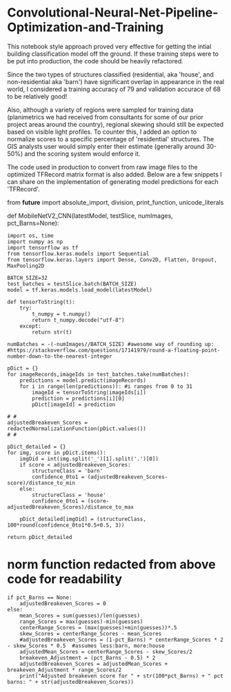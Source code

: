 # Convolutional-Neural-Net-Pipeline-Optimization-and-Training

This notebook style approach proved very effective for getting the intial building classification model off the ground. If these training steps were to be put into production, the code should be heavily refactored.

Since the two types of structures classified (residential, aka 'house', and non-residential aka 'barn') have significant overlap in appearance in the real world, I considered a training accuracy of 79 and validation accurace of 68 to be relatively good!

Also, although a variety of regions were sampled for training data (planimetrics we had received from consultants for some of our prior project areas around the country), regional skewing should still be expected based on visible light profiles. To counter this, I added an option to normalize scores to a specific percentage of 'residential' structures. The GIS analysts user would simply enter their estimate (generally around 30-50%) and the scoring system would enforce it.

The code used in production to convert from raw image files to the optimized TFRecord matrix format is also added. Below are a few snippets I can share on the implementation of generating model predictions for each 'TFRecord'.

from __future__ import absolute_import, division, print_function, unicode_literals

def MobileNetV2_CNN(latestModel, testSlice, numImages, pct_Barns=None):

    import os, time
    import numpy as np
    import tensorflow as tf
    from tensorflow.keras.models import Sequential
    from tensorflow.keras.layers import Dense, Conv2D, Flatten, Dropout, MaxPooling2D

    BATCH_SIZE=32
    test_batches = testSlice.batch(BATCH_SIZE)
    model = tf.keras.models.load_model(latestModel)

    def tensorToString(t):
        try:
            t_numpy = t.numpy()
            return t_numpy.decode("utf-8")
        except:
            return str(t)

    numBatches = -(-numImages//BATCH_SIZE) #awesome way of rounding up:
    #https://stackoverflow.com/questions/17141979/round-a-floating-point-number-down-to-the-nearest-integer

    pDict = {}
    for imageRecords,imageIds in test_batches.take(numBatches):
        predictions = model.predict(imageRecords)
        for i in range(len(predictions)): #i ranges from 0 to 31
            imageId = tensorToString(imageIds[i])
            prediction = predictions[i][0]
            pDict[imageId] = prediction
    
    # #
    adjustedBreakeven_Scores = redactedNormalizationFunction(pDict.values())
    # #
    
    pDict_detailed = {}    
    for img, score in pDict.items():
        imgOid = int(img.split('_')[1].split('.')[0])
        if score < adjustedBreakeven_Scores:
            structureClass = 'barn'
            confidence_0to1 = (adjustedBreakeven_Scores-score)/distance_to_min
        else:
            structureClass = 'house'
            confidence_0to1 = (score-adjustedBreakeven_Scores)/distance_to_max

        pDict_detailed[imgOid] = (structureClass, 100*round(confidence_0to1*0.5+0.5, 3))
            
    return pDict_detailed

# norm function redacted from above code for readability
    if pct_Barns == None:
        adjustedBreakeven_Scores = 0
    else:
        mean_Scores = sum(guesses)/len(guesses)
        range_Scores = max(guesses)-min(guesses)
        centerRange_Scores = (max(guesses)+min(guesses))*.5
        skew_Scores = centerRange_Scores - mean_Scores
        #adjustedBreakeven_Scores = (1-pct_Barns) * centerRange_Scores * 2 - skew_Scores * 0.5  #assumes less:barn, more:house
        adjustedMean_Scores = centerRange_Scores - skew_Scores/2
        breakeven_Adjustment = (pct_Barns - 0.5) * 2
        adjustedBreakeven_Scores = adjustedMean_Scores + breakeven_Adjustment * range_Scores/2
        print("Adjusted breakeven score for " + str(100*pct_Barns) + " pct barns: " + str(adjustedBreakeven_Scores))
